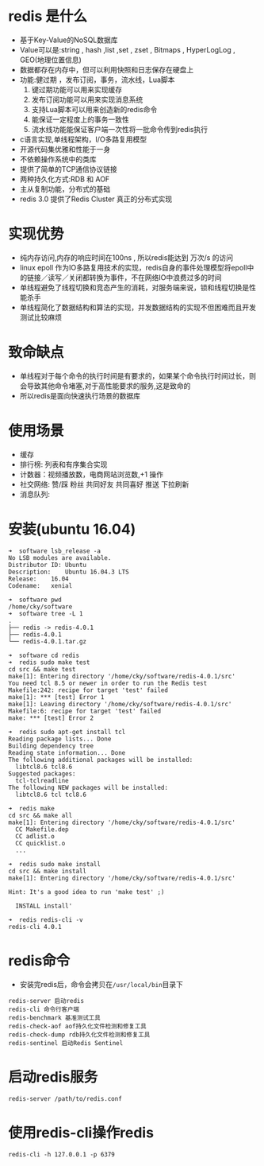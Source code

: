 # redis 是什么
- 基于Key-Value的NoSQL数据库
- Value可以是:string , hash ,list ,set , zset , Bitmaps , HyperLogLog , GEO(地理位置信息)
- 数据都存在内存中，但可以利用快照和日志保存在硬盘上
- 功能:健过期 ，发布订阅，事务，流水线，Lua脚本
    1. 键过期功能可以用来实现缓存
    1. 发布订阅功能可以用来实现消息系统
    1. 支持Lua脚本可以用来创造新的redis命令
    1. 能保证一定程度上的事务一致性
    1. 流水线功能能保证客户端一次性将一批命令传到redis执行
- c语言实现,单线程架构，I/O多路复用模型
- 开源代码集优雅和性能于一身
- 不依赖操作系统中的类库
- 提供了简单的TCP通信协议链接
- 两种持久化方式:RDB 和 AOF
- 主从复制功能，分布式的基础
- redis 3.0 提供了Redis Cluster 真正的分布式实现

# 实现优势
- 纯内存访问,内存的响应时间在100ns , 所以redis能达到 万次/s 的访问
- linux epoll 作为IO多路复用技术的实现，redis自身的事件处理模型将epoll中的链接／读写／关闭都转换为事件，不在网络IO中浪费过多的时间
- 单线程避免了线程切换和竞态产生的消耗，对服务端来说，锁和线程切换是性能杀手
- 单线程简化了数据结构和算法的实现，并发数据结构的实现不但困难而且开发测试比较麻烦

# 致命缺点
- 单线程对于每个命令的执行时间是有要求的，如果某个命令执行时间过长，则会导致其他命令堵塞,对于高性能要求的服务,这是致命的
- 所以redis是面向快速执行场景的数据库

# 使用场景
- 缓存
- 排行榜: 列表和有序集合实现
- 计数器：视频播放数，电商网站浏览数,+1 操作
- 社交网络: 赞/踩 粉丝 共同好友 共同喜好 推送 下拉刷新
- 消息队列:  


# 安装(ubuntu 16.04)
```shell
➜  software lsb_release -a
No LSB modules are available.
Distributor ID:	Ubuntu
Description:	Ubuntu 16.04.3 LTS
Release:	16.04
Codename:	xenial

➜  software pwd
/home/cky/software
➜  software tree -L 1
.
├── redis -> redis-4.0.1
├── redis-4.0.1
└── redis-4.0.1.tar.gz

➜  software cd redis
➜  redis sudo make test
cd src && make test
make[1]: Entering directory '/home/cky/software/redis-4.0.1/src'
You need tcl 8.5 or newer in order to run the Redis test
Makefile:242: recipe for target 'test' failed
make[1]: *** [test] Error 1
make[1]: Leaving directory '/home/cky/software/redis-4.0.1/src'
Makefile:6: recipe for target 'test' failed
make: *** [test] Error 2

➜  redis sudo apt-get install tcl
Reading package lists... Done
Building dependency tree       
Reading state information... Done
The following additional packages will be installed:
  libtcl8.6 tcl8.6
Suggested packages:
  tcl-tclreadline
The following NEW packages will be installed:
  libtcl8.6 tcl tcl8.6

➜  redis make
cd src && make all
make[1]: Entering directory '/home/cky/software/redis-4.0.1/src'
  CC Makefile.dep
  CC adlist.o
  CC quicklist.o
  ...

➜  redis sudo make install
cd src && make install
make[1]: Entering directory '/home/cky/software/redis-4.0.1/src'

Hint: It's a good idea to run 'make test' ;)

  INSTALL install'

➜  redis redis-cli -v
redis-cli 4.0.1
```

# redis命令
- 安装完redis后，命令会拷贝在`/usr/local/bin`目录下
```
redis-server 启动redis
redis-cli 命令行客户端
redis-benchmark 基准测试工具
redis-check-aof aof持久化文件检测和修复工具
redis-check-dump rdb持久化文件检测和修复工具
redis-sentinel 启动Redis Sentinel
```


# 启动redis服务
```
redis-server /path/to/redis.conf
```

# 使用redis-cli操作redis
```
redis-cli -h 127.0.0.1 -p 6379
```
